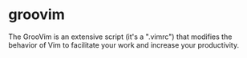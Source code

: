 groovim
=======

The GrooVim is an extensive script (it's a ".vimrc") that modifies the behavior of Vim to facilitate your work and increase your productivity.
